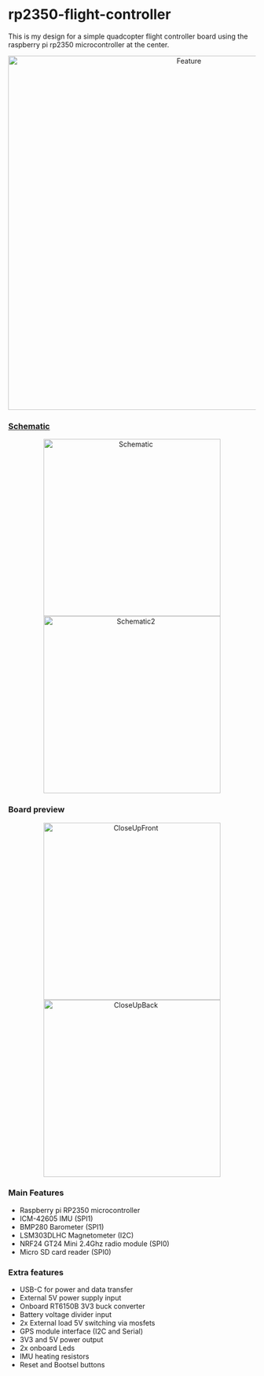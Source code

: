 # rp2350-flight-controller
This is my design for a simple quadcopter flight controller board using the raspberry pi rp2350 microcontroller at the center. 

<p align="center">
<img src="https://github.com/user-attachments/assets/f8417588-fadb-41e4-a209-7a155e58ef71" alt="Feature" width="720"/>
</p>

### [Schematic](Schematic.pdf)

<p align="center">
<img src="https://github.com/user-attachments/assets/03c6fbb7-4cb7-4f5e-bc76-9c4ed9c33439" alt="Schematic" width="360"/>
<img src="https://github.com/user-attachments/assets/deb6fa9c-44d3-4bd1-9d9a-508375fcaa13" alt="Schematic2" width="360"/>
</p>

### Board preview

<p align="center">
<img src="https://github.com/user-attachments/assets/64967ffd-b356-4d3e-b8b2-37f0c5186aae" alt="CloseUpFront" width="360"/>
<img src="https://github.com/user-attachments/assets/73288ab0-88da-4977-90d7-d28c7de68f6a" alt="CloseUpBack" width="360"/>
</p>

### Main Features

- Raspberry pi RP2350 microcontroller
- ICM-42605 IMU (SPI1)
- BMP280 Barometer (SPI1)
- LSM303DLHC Magnetometer (I2C)
- NRF24 GT24 Mini 2.4Ghz radio module (SPI0)
- Micro SD card reader (SPI0)

### Extra features
- USB-C for power and data transfer
- External 5V power supply input
- Onboard RT6150B 3V3 buck converter
- Battery voltage divider input
- 2x External load 5V switching via mosfets
- GPS module interface (I2C and Serial)
- 3V3 and 5V power output
- 2x onboard Leds
- IMU heating resistors
- Reset and Bootsel buttons

